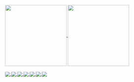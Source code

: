 <a href="https://github.com/pjsacchet/github-readme-stats">
  <img height=200 align="center" src="https://github-readme-stats.vercel.app/api?username=pjsacchet" />
</a>
<a href="https://github.com/pjsacchet/convoychat">
  <img height=200 align="center" src="https://github-readme-stats.vercel.app/api/top-langs?username=pjsacchet&layout=compact&langs_count=8&card_width=320" />
</a>
<br></br>
<a href="https://github.com/pjsacchet/Windows-RAT">
  <img align="center" src="https://github-readme-stats.vercel.app/api/pin/?username=pjsacchet&repo=Windows-RAT&show_owner=true" />
</a>
<a href="https://github.com/pjsacchet/.NET-Payloads">
  <img align="center" src="https://github-readme-stats.vercel.app/api/pin/?username=pjsacchet&repo=.NET-Payloads&show_owner=true" />
</a>
<a href="https://github.com/pjsacchet/In-Memory-Loader">
  <img align="center" src="https://github-readme-stats.vercel.app/api/pin/?username=pjsacchet&repo=In-Memory-Loader&show_owner=true" />
</a>
<a href="https://github.com/pjsacchet/Scripts">
  <img align="center" src="https://github-readme-stats.vercel.app/api/pin/?username=pjsacchet&repo=Scripts&show_owner=true" />
</a>
<a href="https://github.com/pjsacchet/Rootkits">
  <img align="center" src="https://github-readme-stats.vercel.app/api/pin/?username=pjsacchet&repo=Rootkits&show_owner=true" />
</a>
<a href="https://github.com/pjsacchet/Windows-Reversing">
  <img align="center" src="https://github-readme-stats.vercel.app/api/pin/?username=pjsacchet&repo=Windows-Reversing&show_owner=true" />
</a>
<a href="https://github.com/pjsacchet/Research-Notes">
  <img align="center" src="https://github-readme-stats.vercel.app/api/pin/?username=pjsacchet&repo=Research-Notes&show_owner=true" />
</a>



